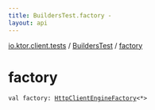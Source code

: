 ```yaml
---
title: BuildersTest.factory - 
layout: api
---
```


<div class='api-docs-breadcrumbs'><a href="../index.html">io.ktor.client.tests</a> / <a href="index.html">BuildersTest</a> / <a href="./factory.html">factory</a></div>

# factory

<div class="signature"><code><span class="keyword">val </span><span class="identifier">factory</span><span class="symbol">: </span><a href="../../io.ktor.client.engine/-http-client-engine-factory/index.html"><span class="identifier">HttpClientEngineFactory</span></a><span class="symbol">&lt;</span><span class="identifier">*</span><span class="symbol">&gt;</span></code></div>
